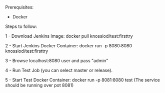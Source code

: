 Prerequisites:

- Docker

Steps to follow:

1 - Download Jenkins Image:  docker pull knossiod/test:firsttry

2 - Start Jenkins Docker Container: docker run -p 8080:8080 knossiod/test:firsttry

3 - Browse localhost:8080 user and pass "admin"

4 - Run Test Job (you can select master or release).

5 - Start Test Docker Container: docker run -p 8081:8080 test (The service should be running over pot 8081)
